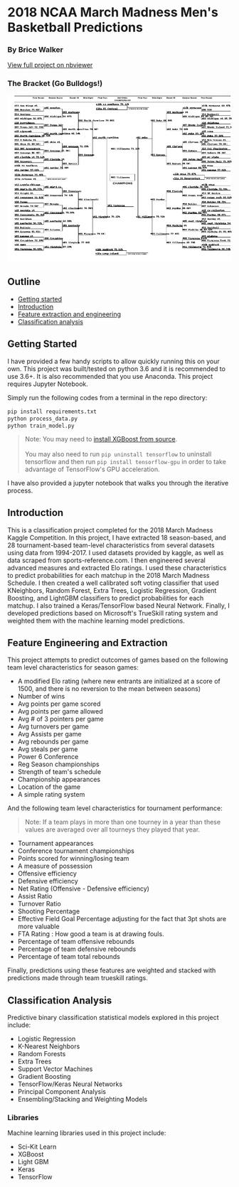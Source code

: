 # 2018 NCAA March Madness Men's Basketball Predictions

### By Brice Walker

[View full project on nbviewer](http://nbviewer.jupyter.org/github/bricewalker/NCAA-2018-Mens-March-Madness/blob/master/Madness.ipynb)

### The Bracket (Go Bulldogs!)

![bracket](output.png)

## Outline
- [Getting started](#start)
- [Introduction](#intro)
- [Feature extraction and engineering](#features)
- [Classification analysis](#classification)

<a id='start'></a>

## Getting Started
I have provided a few handy scripts to allow quickly running this on your own. This project was built/tested on python 3.6 and it is recommended to use 3.6+. It is also recommended that you use Anaconda. This project requires Jupyter Notebook.

Simply run the following codes from a terminal in the repo directory:

```
pip install requirements.txt
python process_data.py
python train_model.py
```
> Note: You may need to [install XGBoost from source](https://github.com/dmlc/xgboost).
<br><br>
> You may also need to run ```pip uninstall tensorflow``` to uninstall tensorflow and then run ```pip install tensorflow-gpu``` in order to take advantage of TensorFlow's GPU acceleration.

I have also provided a jupyter notebook that walks you through the iterative process.

<a id='intro'></a>

## Introduction
This is a classification project completed for the 2018 March Madness Kaggle Competition. In this project, I have extracted 18 season-based, and 28 tournament-based team-level characteristics from several datasets using data from 1994-2017. I used datasets provided by kaggle, as well as data scraped from sports-reference.com. I then engineered several advanced measures and extracted Elo ratings. I used these characteristics to predict probabilities for each matchup in the 2018 March Madness Schedule. I then created a well calibrated soft voting classifier that used KNeighbors, Random Forest, Extra Trees, Logistic Regression, Gradient Boosting, and LightGBM classifiers to predict probabilities for each matchup. I also trained a Keras/TensorFlow based Neural Network. Finally, I developed predictions based on Microsoft's TrueSkill rating system and weighted them with the machine learning model predictions.

<a id='features'></a>

## Feature Engineering and Extraction
This project attempts to predict outcomes of games based on the following team level characteristics for season games:

- A modified Elo rating (where new entrants are initialized at a score of 1500, and there is no reversion to the mean between seasons)
- Number of wins
- Avg points per game scored
- Avg points per game allowed
- Avg # of 3 pointers per game
- Avg turnovers per game
- Avg Assists per game
- Avg rebounds per game
- Avg steals per game
- Power 6 Conference
- Reg Season championships
- Strength of team's schedule
- Championship appearances
- Location of the game
- A simple rating system

And the following team level characteristics for tournament performance:<br>

> Note: If a team plays in more than one tourney in a year than these values are averaged over all tourneys they played that year.

- Tournament appearances
- Conference tournament championships
- Points scored for winning/losing team
- A measure of possession
- Offensive efficiency
- Defensive efficiency
- Net Rating (Offensive - Defensive efficiency)
- Assist Ratio
- Turnover Ratio
- Shooting Percentage
- Effective Field Goal Percentage adjusting for the fact that 3pt shots are more valuable
- FTA Rating : How good a team is at drawing fouls.
- Percentage of team offensive rebounds
- Percentage of team defensive rebounds
- Percentage of team total rebounds

Finally, predictions using these features are weighted and stacked with predictions made through team trueskill ratings.

<a id='classification'></a>
## Classification Analysis
Predictive binary classification statistical models explored in this project include:

- Logistic Regression
- K-Nearest Neighbors
- Random Forests
- Extra Trees
- Support Vector Machines
- Gradient Boosting
- TensorFlow/Keras Neural Networks
- Principal Component Analysis
- Ensembling/Stacking and Weighting Models

### Libraries
Machine learning libraries used in this project include:

- Sci-Kit Learn
- XGBoost
- Light GBM
- Keras
- TensorFlow